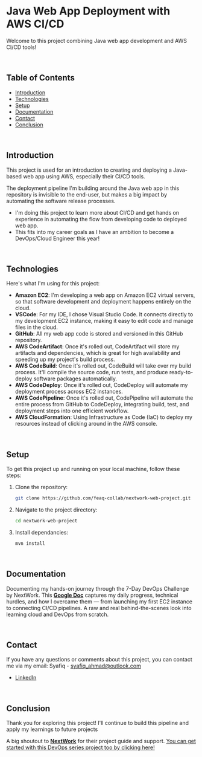 # Java Web App Deployment with AWS CI/CD

Welcome to this project combining Java web app development and AWS CI/CD tools!

<br>

## Table of Contents
- [Introduction](#introduction)
- [Technologies](##technologies)
- [Setup](#setup)
- [Documentation](#documentation)
- [Contact](#contact)
- [Conclusion](#conclusion)

<br>

## Introduction
This project is used for an introduction to creating and deploying a Java-based web app using AWS, especially their CI/CD tools. 

The deployment pipeline I'm building around the Java web app in this repository is invisible to the end-user, but makes a big impact by automating the software release processes.

- I'm doing this project to learn more about CI/CD and get hands on experience in automating the flow from developing code to deployed web app.
- This fits into my career goals as I have an ambition to become a DevOps/Cloud Engineer this year! 

<br>

## Technologies
Here's what I'm using for this project:

- **Amazon EC2**: I'm developing a web app on Amazon EC2 virtual servers, so that software development and deployment happens entirely on the cloud.
- **VSCode**: For my IDE, I chose Visual Studio Code. It connects directly to my development EC2 instance, making it easy to edit code and manage files in the cloud.
- **GitHub**: All my web app code is stored and versioned in this GitHub repository. 
- **AWS CodeArtifact**: Once it's rolled out, CodeArtifact will store my artifacts and dependencies, which is great for high availability and speeding up my project's build process.
- **AWS CodeBuild**: Once it's rolled out, CodeBuild will take over my build process. It'll compile the source code, run tests, and produce ready-to-deploy software packages automatically.
- **AWS CodeDeploy**: Once it's rolled out, CodeDeploy will automate my deployment process across EC2 instances.
- **AWS CodePipeline**: Once it's rolled out, CodePipeline will automate the entire process from GitHub to CodeDeploy, integrating build, test, and deployment steps into one efficient workflow.
- **AWS CloudFormation**: Using Infrastructure as Code (IaC) to deploy my resources instead of clicking around in the AWS console.

<br>

## Setup
To get this project up and running on your local machine, follow these steps:

1. Clone the repository:
    ```bash
    git clone https://github.com/feaq-collab/nextwork-web-project.git
    ```

2. Navigate to the project directory:
    ```bash
    cd nextwork-web-project
    ```

3. Install dependancies:
    ```bash
    mvn install
    ```

<br>

## Documentation
Documenting my hands-on journey through the 7-Day DevOps Challenge by NextWork. This **[Google Doc](https://docs.google.com/document/d/1O8xRkWVV1aKhy026ufu6eLHr_4xl5a8dcH3rJVMKfEY/edit?usp=sharing)** captures my daily progress, technical hurdles, and how I overcame them — from launching my first EC2 instance to connecting CI/CD pipelines. A raw and real behind-the-scenes look into learning cloud and DevOps from scratch.

<br>

## Contact
If you have any questions or comments about this project, you can contact me via my email:
Syafiq - [syafiq_ahmad@outlook.com](mailto:syafiq_ahmad@outlook.com)

- [LinkedIn](https://www.linkedin.com/in/feaq/)

<br>

## Conclusion
Thank you for exploring this project! I'll continue to build this pipeline and apply my learnings to future projects

A big shoutout to **[NextWork](https://learn.nextwork.org/)** for their project guide and support. [You can get started with this DevOps series project too by clicking here!](https://learn.nextwork.org/projects/aws-devops-vscode?track=high)

<br>
